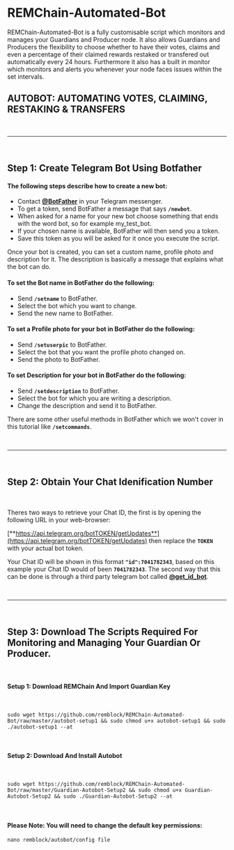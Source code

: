 # REMChain-Automated-Bot

REMChain-Automated-Bot is a fully customisable script which monitors and manages your Guardians and Producer node. It also allows Guardians and Producers the flexibility to choose whether to have their votes, claims and even a percentage of their claimed rewards restaked or transfered out automatically every 24 hours. Furthermore it also has a built in monitor which monitors and alerts you whenever your node faces issues within the set intervals.

## AUTOBOT: AUTOMATING VOTES, CLAIMING, RESTAKING & TRANSFERS

<br>

***

<br>

## Step 1: Create Telegram Bot Using Botfather

#### The following steps describe how to create a new bot:

* Contact [**@BotFather**](https://telegram.me/BotFather) in your Telegram messenger.
* To get a token, send BotFather a message that says **`/newbot`**.
* When asked for a name for your new bot choose something that ends with the word bot, so for example my_test_bot.
* If your chosen name is available, BotFather will then send you a token.
* Save this token as you will be asked for it once you execute the script.

Once your bot is created, you can set a custom name, profile photo and description for it. The description is basically a message that explains what the bot can do.

#### To set the Bot name in BotFather do the following:

* Send **`/setname`** to BotFather.
* Select the bot which you want to change.
* Send the new name to BotFather.

#### To set a Profile photo for your bot in BotFather do the following:

* Send **`/setuserpic`** to BotFather.
* Select the bot that you want the profile photo changed on.
* Send the photo to BotFather.

#### To set Description for your bot in BotFather do the following:

* Send **`/setdescription`** to BotFather.
* Select the bot for which you are writing a description.
* Change the description and send it to BotFather.

There are some other useful methods in BotFather which we won't cover in this tutorial like **`/setcommands`**.

<br>

***

<br>

## Step 2: Obtain Your Chat Idenification Number

<br>

Theres two ways to retrieve your Chat ID, the first is by opening the following URL in your web-browser: 

[**https://api.telegram.org/botTOKEN/getUpdates**](https://api.telegram.org/botTOKEN/getUpdates) then replace the **`TOKEN`** with your actual bot token.

Your Chat ID will be shown in this format **`"id":7041782343`**, based on this example your Chat ID would of been **`7041782343`**. The second way that this can be done is through a third party telegram bot called [**@get_id_bot**](https://telegram.me/get_id_bot).

<br>

***

<br>

## Step 3: Download The Scripts Required For Monitoring and Managing Your Guardian Or Producer.

<br>

#### Setup 1: Download REMChain And Import Guardian Key

<br>

```
sudo wget https://github.com/remblock/REMChain-Automated-Bot/raw/master/autobot-setup1 && sudo chmod u+x autobot-setup1 && sudo ./autobot-setup1 --at
```
<br>
  
#### Setup 2: Download And Install Autobot

<br>

```
sudo wget https://github.com/remblock/REMChain-Automated-Bot/raw/master/Guardian-Autobot-Setup2 && sudo chmod u+x Guardian-Autobot-Setup2 && sudo ./Guardian-Autobot-Setup2 --at
```

<br>

#### Please Note: You will need to change the default key permissions:

```
nano remblock/autobot/config file
```
